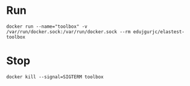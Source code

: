 # Run
```
docker run --name="toolbox" -v /var/run/docker.sock:/var/run/docker.sock --rm edujgurjc/elastest-toolbox
```

# Stop
```
docker kill --signal=SIGTERM toolbox
```
